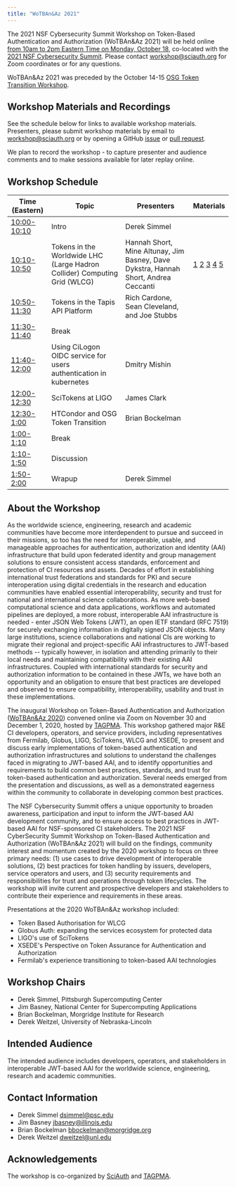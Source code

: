 ```yaml
---
title: "WoTBAn&Az 2021"
---
```


The 2021 NSF Cybersecurity Summit Workshop on Token-Based Authentication and Authorization (WoTBAn&Az 2021) will be held online [from 10am to 2pm Eastern Time on Monday, October 18](https://www.timeanddate.com/worldclock/fixedtime.html?msg=WoTBAn%26Az+2021&iso=20211018T10&p1=3723&ah=4), co-located with the [2021 NSF Cybersecurity Summit](https://www.trustedci.org/2021-cybersecurity-summit). Please contact [workshop@sciauth.org](mailto:workshop@sciauth.org) for Zoom coordinates or for any questions.

WoTBAn&Az 2021 was preceded by the October 14-15 [OSG Token Transition Workshop](https://opensciencegrid.org/events/Token-Transition-Workshop/).

Workshop Materials and Recordings
------------------
See the schedule below for links to available workshop materials. Presenters, please submit workshop materials by email to [workshop@sciauth.org](mailto:workshop@sciauth.org) or by opening a GitHub [issue](https://github.com/SciAuth/workshop/issues) or [pull request](https://github.com/SciAuth/workshop/pulls).

We plan to record the workshop - to capture presenter and audience comments and to make sessions available for later replay online.

Workshop Schedule
------------------

Time (Eastern) | Topic | Presenters | Materials
-------------- | ----- | ---------- | ---------
[10:00-10:10](https://www.timeanddate.com/worldclock/fixedtime.html?iso=20211018T1000&p1=3723&am=10) | Intro | Derek Simmel
[10:10-10:50](https://www.timeanddate.com/worldclock/fixedtime.html?iso=20211018T1010&p1=3723&am=40) | Tokens in the Worldwide LHC (Large Hadron Collider) Computing Grid (WLCG) | Hannah Short, Mine Altunay, Jim Basney, Dave Dykstra, Hannah Short, Andrea Ceccanti | [1](https://sciauth.org/workshop/2021/20211018_WoTBAn&Az_WLCG_Introduction.pptx.pdf) [2](https://sciauth.org/workshop/2021/Federation_Status_WoTBAn_10_18_21.pdf) [3](https://sciauth.org/workshop/2021/202110-cilogon-wlcg-tokens.pdf) [4](https://sciauth.org/workshop/2021/Wotbananza_CondorVault_20211018.pdf) [5](https://sciauth.org/workshop/2021/20211018_WoTBAn&Az_WLCG_CERN.pptx.pdf)
[10:50-11:30](https://www.timeanddate.com/worldclock/fixedtime.html?iso=20211018T1050&p1=3723&am=40) | Tokens in the Tapis API Platform | Rich Cardone, Sean Cleveland, and Joe Stubbs
[11:30-11:40](https://www.timeanddate.com/worldclock/fixedtime.html?iso=20211018T1130&p1=3723&am=10) | Break
[11:40-12:00](https://www.timeanddate.com/worldclock/fixedtime.html?iso=20211018T1140&p1=3723&am=20) | Using CiLogon OIDC service for users authentication in kubernetes | Dmitry Mishin
[12:00-12:30](https://www.timeanddate.com/worldclock/fixedtime.html?iso=20211018T1200&p1=3723&am=30) | SciTokens at LIGO | James Clark
[12:30-1:00 ](https://www.timeanddate.com/worldclock/fixedtime.html?iso=20211018T1230&p1=3723&am=30)  | HTCondor and OSG Token Transition | Brian Bockelman
[ 1:00-1:10 ](https://www.timeanddate.com/worldclock/fixedtime.html?iso=20211018T1300&p1=3723&am=10)  | Break
[ 1:10-1:50 ](https://www.timeanddate.com/worldclock/fixedtime.html?iso=20211018T1310&p1=3723&am=40) | Discussion
[ 1:50-2:00 ](https://www.timeanddate.com/worldclock/fixedtime.html?iso=20211018T1350&p1=3723&am=10) | Wrapup | Derek Simmel

About the Workshop
------------------
As the worldwide science, engineering, research and academic communities have become more interdependent to pursue and succeed in their missions, so too has the need for interoperable, usable, and manageable approaches for authentication, authorization and identity (AAI) infrastructure that build upon federated identity and group management solutions to ensure consistent access standards, enforcement and protection of CI resources and assets. Decades of effort in establishing international trust federations and standards for PKI and secure interoperation using digital credentials in the research and education communities have enabled essential interoperability, security and trust for national and international science collaborations. As more web-based computational science and data applications, workflows and automated pipelines are deployed, a more robust, interoperable AAI infrastructure is needed - enter JSON Web Tokens (JWT), an open IETF standard (RFC 7519) for securely exchanging information in digitally signed JSON objects. Many large institutions, science collaborations and national CIs are working to migrate their regional and project-specific AAI infrastructures to JWT-based methods -- typically however, in isolation and attending primarily to their local needs and maintaining compatibility with their existing AAI infrastructures. Coupled with international standards for security and authorization information to be contained in these JWTs, we have both an opportunity and an obligation to ensure that best practices are developed and observed to ensure compatibility, interoperability, usability and trust in these implementations.

The inaugural Workshop on Token-Based Authentication and Authorization ([WoTBAn&Az 2020](https://indico.rnp.br/event/33/)) convened online via Zoom on November 30 and December 1, 2020, hosted by [TAGPMA](http://www.tagpma.org/). This workshop gathered major R&E CI developers, operators, and service providers, including representatives from Fermilab, Globus, LIGO, SciTokens, WLCG and XSEDE, to present and discuss early implementations of token-based authentication and authorization infrastructures and solutions to understand the challenges faced in migrating to JWT-based AAI, and to identify opportunities and requirements to build common best practices, standards, and trust for token-based authentication and authorization. Several needs emerged from the presentation and discussions, as well as a demonstrated eagerness within the community to collaborate in developing common best practices.

The NSF Cybersecurity Summit offers a unique opportunity to broaden awareness, participation and input to inform the JWT-based AAI development community, and to ensure access to best practices in JWT-based AAI for NSF-sponsored CI stakeholders. The 2021 NSF CyberSecurity Summit Workshop on Token-Based Authentication and Authorization (WoTBAn&Az 2021) will build on the findings, community interest and momentum created by the 2020 workshop to focus on three primary needs: (1) use cases to drive development of interoperable solutions, (2) best practices for token handling by issuers, developers, service operators and users, and (3) security requirements and responsibilities for trust and operations through token lifecycles. The workshop will invite current and prospective developers and stakeholders to contribute their experience and requirements in these areas.

Presentations at the 2020 WoTBAn&Az workshop included:
* Token Based Authorisation for WLCG
* Globus Auth: expanding the services ecosystem for protected data
* LIGO's use of SciTokens
* XSEDE's Perspective on Token Assurance for Authentication and Authorization
* Fermilab's experience transitioning to token-based AAI technologies

Workshop Chairs
---------------
* Derek Simmel, Pittsburgh Supercomputing Center
* Jim Basney, National Center for Supercomputing Applications
* Brian Bockelman, Morgridge Institute for Research
* Derek Weitzel, University of Nebraska-Lincoln

Intended Audience
--------------------------------------
The intended audience includes developers, operators, and stakeholders in interoperable JWT-based AAI for the worldwide science, engineering, research and academic communities.

Contact Information
-------------------
* Derek Simmel <dsimmel@psc.edu>
* Jim Basney <jbasney@illinois.edu>
* Brian Bockelman <bbockelman@morgridge.org>
* Derek Weitzel <dweitzel@unl.edu>

Acknowledgements
----------------
The workshop is co-organized by [SciAuth](https://sciauth.org/) and [TAGPMA](http://www.tagpma.org/).
